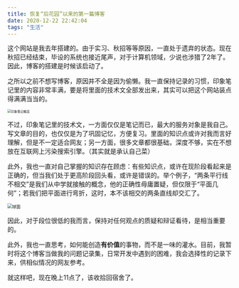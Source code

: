 ```yaml
---
title: 恢复“后花园”以来的第一篇博客
date: 2020-12-22 22:42:04
tags: "生活"
---
```

这个网站是我去年搭建的。由于实习、秋招等等原因，一直处于遗弃的状态。现在秋招已经结束，毕设的系统也接近尾声，对于计算机领域，少说也涉猎了2年了。因此，博客的搭建是时候该启动了。

之所以之前不想写博客，原因并不全是因为偷懒。我一直保持记录的习惯，印象笔记里的内容非常丰满，要是将里面的技术文全部发出来，其实可以把这个网站装点得满满当当的。

<img src="http://cdn.zhx2019.cn/image/markdown/image-20201223115158794.png" alt="印象笔记概览" style="zoom:50%;" />

不过，印象笔记里的技术文，一方面仅仅是笔记而已，最大的服务对象是我自己。写文章的目的，也仅仅是为了巩固记忆，方便复习。里面的知识点或许对我而言好理解，但是不一定适合网友；另一方面，很多文章都很基础，深度不够，实在不想放在互联网上污染搜索引擎。（其实就是承认自己菜）

此外，我也一直对自己掌握的知识存在顾虑：有些知识点，或许在现阶段看起来是正确的，但当我们处于更高阶段回头看，或许是错误的。举个例子，“两条平行线不相交”是我们从中学就接触的概念，他的正确性毋庸置疑，但仅限于“平面几何”；若我们把平面进行弯折，这时，本不该相交的两条直线却交汇了。

<img src="http://cdn.zhx2019.cn/image/markdown/%E7%90%83%E9%9D%A2.jpg" alt="球面" style="zoom: 67%;" />

因此，对于段位很低的我而言，保持对任何观点的质疑和辩证看待，是相当重要的。

此外，我也一直思考，如何能创造**有价值**的事物，而不是一味的灌水。目前，我暂时将这个博客当做我的问题记录集，日常开发中遇到的困难，我会选择性的记录下来，供相似情况的网友参考。

就这样吧，现在晚上11点了，该收拾回宿舍了。